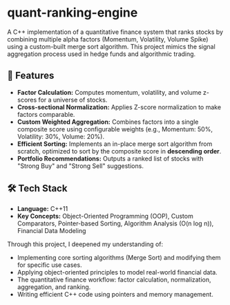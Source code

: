 # quant-ranking-engine
A C++ implementation of a quantitative finance system that ranks stocks by combining multiple alpha factors (Momentum, Volatility, Volume Spike) using a custom-built merge sort algorithm. This project mimics the signal aggregation process used in hedge funds and algorithmic trading.

## 🚀 Features

- **Factor Calculation:** Computes momentum, volatility, and volume z-scores for a universe of stocks.
- **Cross-sectional Normalization:** Applies Z-score normalization to make factors comparable.
- **Custom Weighted Aggregation:** Combines factors into a single composite score using configurable weights (e.g., Momentum: 50%, Volatility: 30%, Volume: 20%).
- **Efficient Sorting:** Implements an in-place merge sort algorithm from scratch, optimized to sort by the composite score in **descending order**.
- **Portfolio Recommendations:** Outputs a ranked list of stocks with "Strong Buy" and "Strong Sell" suggestions.

## 🛠️ Tech Stack

- **Language:** C++11
- **Key Concepts:** Object-Oriented Programming (OOP), Custom Comparators, Pointer-based Sorting, Algorithm Analysis (O(n log n)), Financial Data Modeling

Through this project, I deepened my understanding of:
- Implementing core sorting algorithms (Merge Sort) and modifying them for specific use cases.
- Applying object-oriented principles to model real-world financial data.
- The quantitative finance workflow: factor calculation, normalization, aggregation, and ranking.
- Writing efficient C++ code using pointers and memory management.
